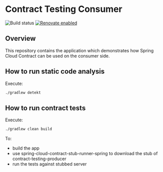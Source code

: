 Contract Testing Consumer
=======================
![Build status](https://github.com/czerwinskimarek/contract-testing-consumer/actions/workflows/gradle.yml/badge.svg)
[![Renovate enabled](https://img.shields.io/badge/renovate-enabled-brightgreen.svg)](https://renovatebot.com/)

Overview
--------
This repository contains the application which demonstrates how Spring Cloud Contract can be used on the consumer side.

How to run static code analysis
-------------------
Execute:
```bash
./gradlew detekt
```

How to run contract tests
-------------------
Execute:
```bash
./gradlew clean build
```

To:
- build the app
- use spring-cloud-contract-stub-runner-spring to download the stub of contract-testing-producer
- run the tests against stubbed server
